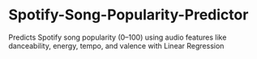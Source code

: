 # Spotify-Song-Popularity-Predictor
Predicts Spotify song popularity (0–100) using audio features like danceability, energy, tempo, and valence with Linear Regression
